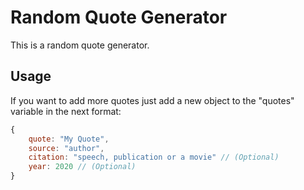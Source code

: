 # Random Quote Generator

This is a random quote generator.

## Usage

If you want to add more quotes just add a new object to the "quotes" variable in the next format:

```javascript
{
    quote: "My Quote",
    source: "author",
    citation: "speech, publication or a movie" // (Optional)
    year: 2020 // (Optional)
}


